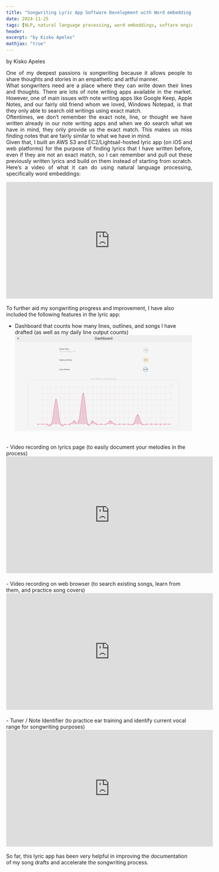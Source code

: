```yaml
---
title: "Songwriting Lyric App Software Development with Word embedding-based Search Engine"
date: 2024-11-25
tags: [NLP, natural language processing, word embeddings, softare engineering, dart, javascript, python, AWS, S3, lightsail, EC2, songwriting, music]
header:
excerpt: "by Kisko Apeles"
mathjax: "true"
---
```


by Kisko Apeles
<p style="text-align:justify">
One of my deepest passions is songwriting because it allows people to share thoughts and stories in an empathetic and artful manner.
<br>
What songwriters need are a place where they can write down their lines and thoughts. There are lots of note writing apps available in the market. However, one of main issues with note writing apps like Google Keep, Apple Notes, and our fairly old friend whom we loved, Windows Notepad, is that they only able to search old writings using exact match.
<br>
Oftentimes, we don’t remember the exact note, line, or thought we have written already in our note writing apps and when we do search what we have in mind, they only provide us the exact match. This makes us miss finding notes that are fairly similar to what we have in mind.
<br>
Given that, I built an AWS S3 and EC2/Lightsail-hosted lyric app (on iOS and web platforms) for the purpose of finding lyrics that I have written before, even if they are not an exact match, so I can remember and pull out these previously written lyrics and build on them instead of starting from scratch. Here’s a video of what it can do using natural language processing, specifically word embeddings:
</p>

<iframe width="560" height="315" src="https://youtube.com/embed/JNYkfxoyNB8?si=EFHZg2f1nSFHeSQl" title="YouTube video player" frameborder="0" allow="accelerometer; autoplay; clipboard-write; encrypted-media; gyroscope; picture-in-picture" allowfullscreen></iframe>

To further aid my songwriting progress and improvement, I have also included the following features in the lyric app:
<br>
- Dashboard that counts how many lines, outlines, and songs I have drafted (as well as my daily line output counts)
![Dashboard Screenshot 1](/images/POST_dashboard_lyric_app.png)
<br>
- Video recording on lyrics page (to easily document your melodies in the process)
<iframe width="560" height="315" src="https://youtube.com/embed/CJ-IStGacmc?si=v8fy8yUTRKtuU12W" title="YouTube video player" frameborder="0" allow="accelerometer; autoplay; clipboard-write; encrypted-media; gyroscope; picture-in-picture; web-share" referrerpolicy="strict-origin-when-cross-origin" allowfullscreen></iframe>
<br>
<br>
- Video recording on web browser (to search existing songs, learn from them, and practice song covers)
<iframe width="560" height="315" src="https://www.youtube.com/embed/0p6sRy9JI3A?si=hljTgXrABtekpdoA" title="YouTube video player" frameborder="0" allow="accelerometer; autoplay; clipboard-write; encrypted-media; gyroscope; picture-in-picture; web-share" referrerpolicy="strict-origin-when-cross-origin" allowfullscreen></iframe>
<br>
<br>
- Tuner / Note Identifier (to practice ear training and identify current vocal range for songwriting purposes)
<br>
<iframe width="560" height="315" src="https://youtube.com/embed/nugHt2ZvkPw" title="YouTube video player" frameborder="0" allow="accelerometer; autoplay; clipboard-write; encrypted-media; gyroscope; picture-in-picture; web-share" referrerpolicy="strict-origin-when-cross-origin" allowfullscreen></iframe>
<br>

So far, this lyric app has been very helpful in improving the documentation of my song drafts and accelerate the songwriting process.



